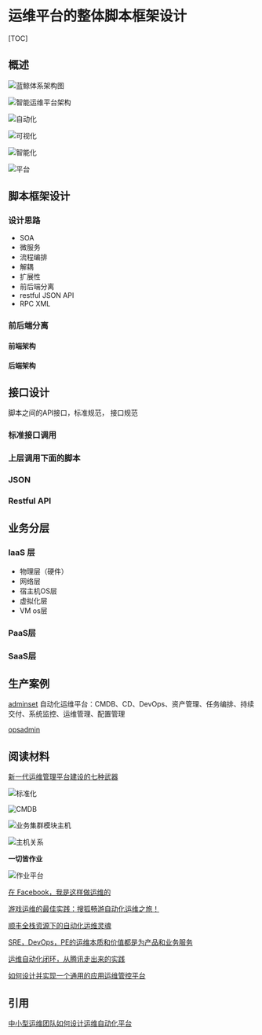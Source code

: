 # 运维平台的整体脚本框架设计

[TOC]

## 概述


![蓝鲸体系架构图](http://bk.tencent.com/document/static/images/bk/bkIntroduction/allView.png)

![智能运维平台架构](http://www.szlanyou.com/Uploads/201711/59ffc78543a1e.png)

![自动化](http://www.szlanyou.com/Uploads/201711/59ffc7974aa86.png)

![可视化](http://www.szlanyou.com/Uploads/201711/59ffc7a8b39c2.png)

![智能化](http://www.szlanyou.com/Uploads/201711/59ffc7b695fab.png)

![平台](http://blog.shurenyun.com/content/images/2016/05/----------------20160019.jpg)

## 脚本框架设计

### 设计思路

 * SOA
 * 微服务
 * 流程编排
 * 解耦
 * 扩展性
 * 前后端分离
 * restful JSON API
 * RPC XML

### 前后端分离


#### 前端架构

#### 后端架构


## 接口设计

脚本之间的API接口，标准规范， 接口规范

### 标准接口调用


### 上层调用下面的脚本


### JSON

### Restful API


## 业务分层



### IaaS 层
* 物理层（硬件）
* 网络层
* 宿主机OS层
* 虚拟化层
* VM os层

### PaaS层

### SaaS层



## 生产案例

[adminset](https://github.com/guohongze/adminset)
自动化运维平台：CMDB、CD、DevOps、资产管理、任务编排、持续交付、系统监控、运维管理、配置管理

[opsadmin](https://github.com/itnihao/opsadmin)




## 阅读材料

[新一代运维管理平台建设的七种武器](http://www.yunweipai.com/archives/23945.html)


![标准化](http://tektea-img.b0.upaiyun.com/blog/2017/11/110.jpg)


![CMDB](http://tektea-img.b0.upaiyun.com/blog/2017/11/25.jpg)


![业务集群模块主机](http://tektea-img.b0.upaiyun.com/blog/2017/11/33.jpg)


![主机关系](http://tektea-img.b0.upaiyun.com/blog/2017/11/43.jpg)


**一切皆作业**

![作业平台](http://tektea-img.b0.upaiyun.com/blog/2017/11/53.jpg)


[在 Facebook，我是这样做运维的](http://www.yunweipai.com/archives/23957.html)


[游戏运维的最佳实践：搜狐畅游自动化运维之旅！](http://www.yunweipai.com/archives/21912.html)


[顺丰全栈资源下的自动化运维灵魂](http://www.yunweipai.com/archives/24437.html)


[SRE，DevOps，PE的运维本质和价值都是为产品和业务服务](http://www.yunweipai.com/archives/14621.html)

[运维自动化闭环，从腾讯走出来的实践](http://blog.shurenyun.com/117-shurenyun-huodong/)


[如何设计并实现一个通用的应用运维管控平台](http://zhuanlan.51cto.com/art/201704/538113.htm)


## 引用

[中小型运维团队如何设计运维自动化平台](http://www.yunweipai.com/archives/23930.html)

[]()

[]()

[]()


[]()

[]()

[]()

[]()


